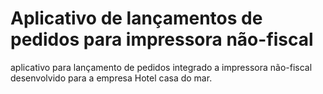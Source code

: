 # Aplicativo de lançamentos de pedidos para impressora não-fiscal
aplicativo para lançamento de pedidos integrado a impressora não-fiscal desenvolvido para a empresa Hotel casa do mar.
